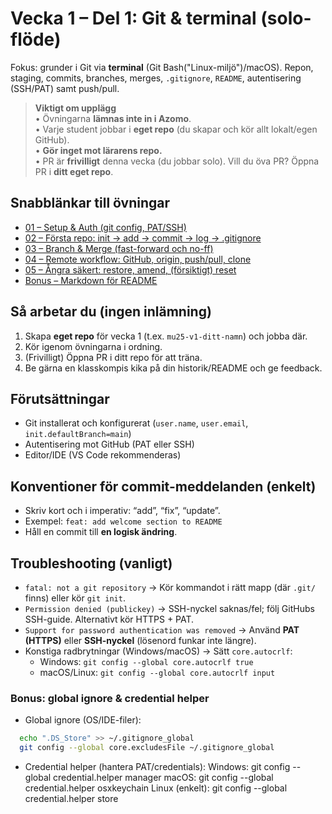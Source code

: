 # Vecka 1 – Del 1: Git & terminal (solo-flöde)

Fokus: grunder i Git via **terminal** (Git Bash("Linux-miljö")/macOS). Repon, staging, commits, branches, merges, `.gitignore`, `README`, autentisering (SSH/PAT) samt push/pull.

> **Viktigt om upplägg**  
> • Övningarna **lämnas inte in i Azomo**.  
> • Varje student jobbar i **eget repo** (du skapar och kör allt lokalt/egen GitHub).  
> • **Gör inget mot lärarens repo.**  
> • PR är **frivilligt** denna vecka (du jobbar solo). Vill du öva PR? Öppna PR i **ditt eget repo**.

## Snabblänkar till övningar
- [01 – Setup & Auth (git config, PAT/SSH)](exercises/01-setup-auth/README.md)
- [02 – Första repo: init → add → commit → log → .gitignore](exercises/02-init-commit-log-ignore/README.md)
- [03 – Branch & Merge (fast-forward och no-ff)](exercises/03-branch-merge-basics/README.md)
- [04 – Remote workflow: GitHub, origin, push/pull, clone](exercises/04-remote-push-pull/README.md)
- [05 – Ångra säkert: restore, amend, (försiktigt) reset](exercises/05-undo-basics/README.md)
- [Bonus – Markdown för README](exercises/06-markdown-bonus/README.md)

## Så arbetar du (ingen inlämning)
1. Skapa **eget repo** för vecka 1 (t.ex. `mu25-v1-ditt-namn`) och jobba där.  
2. Kör igenom övningarna i ordning.  
3. (Frivilligt) Öppna PR i ditt repo för att träna.  
4. Be gärna en klasskompis kika på din historik/README och ge feedback.

## Förutsättningar
- Git installerat och konfigurerat (`user.name`, `user.email`, `init.defaultBranch=main`)
- Autentisering mot GitHub (PAT eller SSH)
- Editor/IDE (VS Code rekommenderas)

## Konventioner för commit-meddelanden (enkelt)
- Skriv kort och i imperativ: “add”, “fix”, “update”.
- Exempel: `feat: add welcome section to README`
- Håll en commit till **en logisk ändring**.

## Troubleshooting (vanligt)
- `fatal: not a git repository` → Kör kommandot i rätt mapp (där `.git/` finns) eller kör `git init`.
- `Permission denied (publickey)` → SSH-nyckel saknas/fel; följ GitHubs SSH-guide. Alternativt kör HTTPS + PAT.
- `Support for password authentication was removed` → Använd **PAT (HTTPS)** eller **SSH-nyckel** (lösenord funkar inte längre).
- Konstiga radbrytningar (Windows/macOS) → Sätt `core.autocrlf`:
  - Windows: `git config --global core.autocrlf true`
  - macOS/Linux: `git config --global core.autocrlf input`

### Bonus: global ignore & credential helper
- Global ignore (OS/IDE-filer):
```bash
  echo ".DS_Store" >> ~/.gitignore_global
  git config --global core.excludesFile ~/.gitignore_global
```
- Credential helper (hantera PAT/credentials):
Windows: git config --global credential.helper manager
macOS: git config --global credential.helper osxkeychain
Linux (enkelt): git config --global credential.helper store

